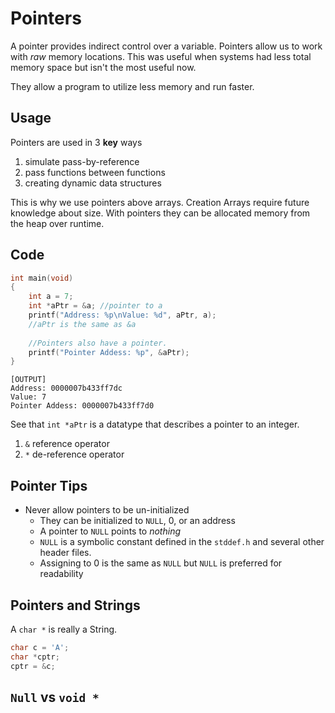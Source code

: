 # Pointers
A pointer provides indirect control over a variable. 
Pointers allow us to work with *raw* memory locations. This was useful when systems had less total memory space but isn't the most useful now. 

They allow a program to utilize less memory and run faster. 

## Usage
Pointers are used in 3 **key** ways
1. simulate pass-by-reference 
2. pass functions between functions
3. creating dynamic data structures

This is why we use pointers above arrays. Creation Arrays require future knowledge about size. With pointers they can be allocated memory from the heap over runtime.

## Code
```c
int main(void)
{
	int a = 7;
	int *aPtr = &a; //pointer to a 
	printf("Address: %p\nValue: %d", aPtr, a);
	//aPtr is the same as &a
	
	//Pointers also have a pointer. 
	printf("Pointer Addess: %p", &aPtr);
}
```
```out
[OUTPUT]
Address: 0000007b433ff7dc
Value: 7
Pointer Addess: 0000007b433ff7d0
```
See that `int *aPtr` is a datatype that describes a pointer to an integer. 
1. `&` reference operator
2. `*` de-reference operator

## Pointer Tips
+ Never allow pointers to be un-initialized
	+ They can be initialized to `NULL`, 0, or an address
	+ A pointer to `NULL` points to *nothing*
	+ `NULL` is a symbolic constant defined in the `stddef.h` and several other header files.
	+ Assigning to 0 is the same as `NULL` but `NULL` is preferred for readability
## Pointers and Strings
A `char *` is really a String. 
```c
char c = 'A';
char *cptr;
cptr = &c;
```
## `Null` vs `void *`

